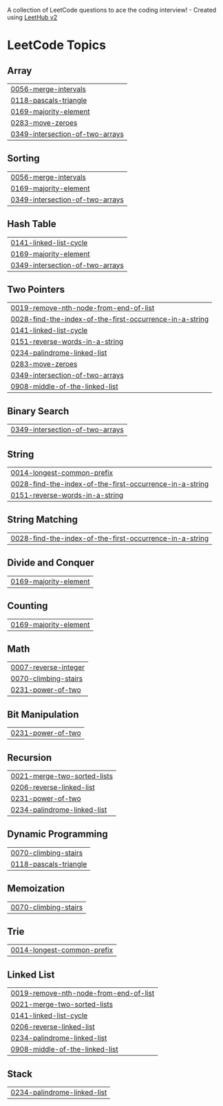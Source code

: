 A collection of LeetCode questions to ace the coding interview! - Created using [LeetHub v2](https://github.com/arunbhardwaj/LeetHub-2.0)
<!---LeetCode Topics Start-->
# LeetCode Topics
## Array
|  |
| ------- |
| [0056-merge-intervals](https://github.com/Abinayashri-Gupta/MyPracticeCodes/tree/master/0056-merge-intervals) |
| [0118-pascals-triangle](https://github.com/Abinayashri-Gupta/MyPracticeCodes/tree/master/0118-pascals-triangle) |
| [0169-majority-element](https://github.com/Abinayashri-Gupta/MyPracticeCodes/tree/master/0169-majority-element) |
| [0283-move-zeroes](https://github.com/Abinayashri-Gupta/MyPracticeCodes/tree/master/0283-move-zeroes) |
| [0349-intersection-of-two-arrays](https://github.com/Abinayashri-Gupta/MyPracticeCodes/tree/master/0349-intersection-of-two-arrays) |
## Sorting
|  |
| ------- |
| [0056-merge-intervals](https://github.com/Abinayashri-Gupta/MyPracticeCodes/tree/master/0056-merge-intervals) |
| [0169-majority-element](https://github.com/Abinayashri-Gupta/MyPracticeCodes/tree/master/0169-majority-element) |
| [0349-intersection-of-two-arrays](https://github.com/Abinayashri-Gupta/MyPracticeCodes/tree/master/0349-intersection-of-two-arrays) |
## Hash Table
|  |
| ------- |
| [0141-linked-list-cycle](https://github.com/Abinayashri-Gupta/MyPracticeCodes/tree/master/0141-linked-list-cycle) |
| [0169-majority-element](https://github.com/Abinayashri-Gupta/MyPracticeCodes/tree/master/0169-majority-element) |
| [0349-intersection-of-two-arrays](https://github.com/Abinayashri-Gupta/MyPracticeCodes/tree/master/0349-intersection-of-two-arrays) |
## Two Pointers
|  |
| ------- |
| [0019-remove-nth-node-from-end-of-list](https://github.com/Abinayashri-Gupta/MyPracticeCodes/tree/master/0019-remove-nth-node-from-end-of-list) |
| [0028-find-the-index-of-the-first-occurrence-in-a-string](https://github.com/Abinayashri-Gupta/MyPracticeCodes/tree/master/0028-find-the-index-of-the-first-occurrence-in-a-string) |
| [0141-linked-list-cycle](https://github.com/Abinayashri-Gupta/MyPracticeCodes/tree/master/0141-linked-list-cycle) |
| [0151-reverse-words-in-a-string](https://github.com/Abinayashri-Gupta/MyPracticeCodes/tree/master/0151-reverse-words-in-a-string) |
| [0234-palindrome-linked-list](https://github.com/Abinayashri-Gupta/MyPracticeCodes/tree/master/0234-palindrome-linked-list) |
| [0283-move-zeroes](https://github.com/Abinayashri-Gupta/MyPracticeCodes/tree/master/0283-move-zeroes) |
| [0349-intersection-of-two-arrays](https://github.com/Abinayashri-Gupta/MyPracticeCodes/tree/master/0349-intersection-of-two-arrays) |
| [0908-middle-of-the-linked-list](https://github.com/Abinayashri-Gupta/MyPracticeCodes/tree/master/0908-middle-of-the-linked-list) |
## Binary Search
|  |
| ------- |
| [0349-intersection-of-two-arrays](https://github.com/Abinayashri-Gupta/MyPracticeCodes/tree/master/0349-intersection-of-two-arrays) |
## String
|  |
| ------- |
| [0014-longest-common-prefix](https://github.com/Abinayashri-Gupta/MyPracticeCodes/tree/master/0014-longest-common-prefix) |
| [0028-find-the-index-of-the-first-occurrence-in-a-string](https://github.com/Abinayashri-Gupta/MyPracticeCodes/tree/master/0028-find-the-index-of-the-first-occurrence-in-a-string) |
| [0151-reverse-words-in-a-string](https://github.com/Abinayashri-Gupta/MyPracticeCodes/tree/master/0151-reverse-words-in-a-string) |
## String Matching
|  |
| ------- |
| [0028-find-the-index-of-the-first-occurrence-in-a-string](https://github.com/Abinayashri-Gupta/MyPracticeCodes/tree/master/0028-find-the-index-of-the-first-occurrence-in-a-string) |
## Divide and Conquer
|  |
| ------- |
| [0169-majority-element](https://github.com/Abinayashri-Gupta/MyPracticeCodes/tree/master/0169-majority-element) |
## Counting
|  |
| ------- |
| [0169-majority-element](https://github.com/Abinayashri-Gupta/MyPracticeCodes/tree/master/0169-majority-element) |
## Math
|  |
| ------- |
| [0007-reverse-integer](https://github.com/Abinayashri-Gupta/MyPracticeCodes/tree/master/0007-reverse-integer) |
| [0070-climbing-stairs](https://github.com/Abinayashri-Gupta/MyPracticeCodes/tree/master/0070-climbing-stairs) |
| [0231-power-of-two](https://github.com/Abinayashri-Gupta/MyPracticeCodes/tree/master/0231-power-of-two) |
## Bit Manipulation
|  |
| ------- |
| [0231-power-of-two](https://github.com/Abinayashri-Gupta/MyPracticeCodes/tree/master/0231-power-of-two) |
## Recursion
|  |
| ------- |
| [0021-merge-two-sorted-lists](https://github.com/Abinayashri-Gupta/MyPracticeCodes/tree/master/0021-merge-two-sorted-lists) |
| [0206-reverse-linked-list](https://github.com/Abinayashri-Gupta/MyPracticeCodes/tree/master/0206-reverse-linked-list) |
| [0231-power-of-two](https://github.com/Abinayashri-Gupta/MyPracticeCodes/tree/master/0231-power-of-two) |
| [0234-palindrome-linked-list](https://github.com/Abinayashri-Gupta/MyPracticeCodes/tree/master/0234-palindrome-linked-list) |
## Dynamic Programming
|  |
| ------- |
| [0070-climbing-stairs](https://github.com/Abinayashri-Gupta/MyPracticeCodes/tree/master/0070-climbing-stairs) |
| [0118-pascals-triangle](https://github.com/Abinayashri-Gupta/MyPracticeCodes/tree/master/0118-pascals-triangle) |
## Memoization
|  |
| ------- |
| [0070-climbing-stairs](https://github.com/Abinayashri-Gupta/MyPracticeCodes/tree/master/0070-climbing-stairs) |
## Trie
|  |
| ------- |
| [0014-longest-common-prefix](https://github.com/Abinayashri-Gupta/MyPracticeCodes/tree/master/0014-longest-common-prefix) |
## Linked List
|  |
| ------- |
| [0019-remove-nth-node-from-end-of-list](https://github.com/Abinayashri-Gupta/MyPracticeCodes/tree/master/0019-remove-nth-node-from-end-of-list) |
| [0021-merge-two-sorted-lists](https://github.com/Abinayashri-Gupta/MyPracticeCodes/tree/master/0021-merge-two-sorted-lists) |
| [0141-linked-list-cycle](https://github.com/Abinayashri-Gupta/MyPracticeCodes/tree/master/0141-linked-list-cycle) |
| [0206-reverse-linked-list](https://github.com/Abinayashri-Gupta/MyPracticeCodes/tree/master/0206-reverse-linked-list) |
| [0234-palindrome-linked-list](https://github.com/Abinayashri-Gupta/MyPracticeCodes/tree/master/0234-palindrome-linked-list) |
| [0908-middle-of-the-linked-list](https://github.com/Abinayashri-Gupta/MyPracticeCodes/tree/master/0908-middle-of-the-linked-list) |
## Stack
|  |
| ------- |
| [0234-palindrome-linked-list](https://github.com/Abinayashri-Gupta/MyPracticeCodes/tree/master/0234-palindrome-linked-list) |
<!---LeetCode Topics End-->